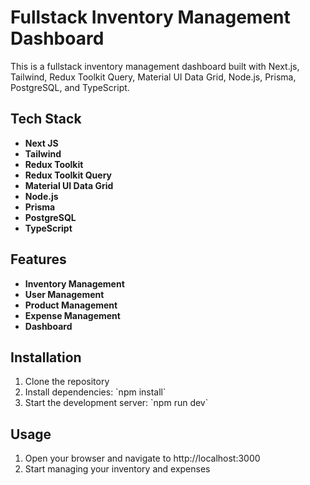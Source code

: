 # Fullstack Inventory Management Dashboard

This is a fullstack inventory management dashboard built with Next.js, Tailwind, Redux Toolkit Query, Material UI Data Grid, Node.js, Prisma, PostgreSQL, and TypeScript.

## Tech Stack

- **Next JS**
- **Tailwind**
- **Redux Toolkit**
- **Redux Toolkit Query**
- **Material UI Data Grid**
- **Node.js**
- **Prisma**
- **PostgreSQL**
- **TypeScript**

## Features

- **Inventory Management**
- **User Management**
- **Product Management**
- **Expense Management**
- **Dashboard**

## Installation

1. Clone the repository
2. Install dependencies: \`npm install\`
3. Start the development server: \`npm run dev\`

## Usage

1. Open your browser and navigate to http://localhost:3000
2. Start managing your inventory and expenses
